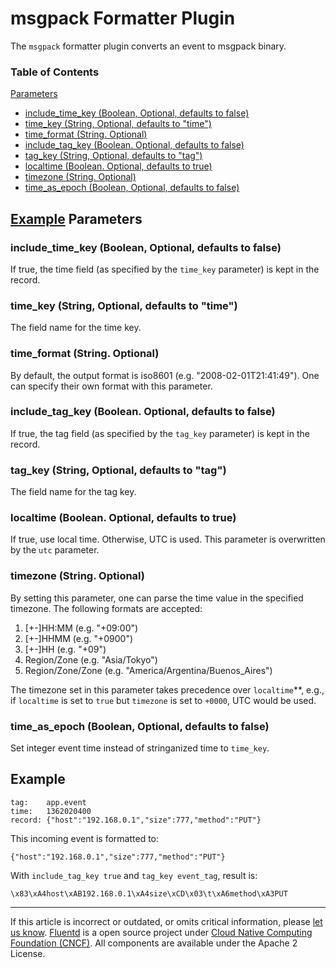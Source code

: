 


msgpack Formatter Plugin
========================

The `msgpack` formatter plugin converts an event to msgpack binary.


### Table of Contents

[Parameters](#parameters)

-   [include\_time\_key (Boolean, Optional, defaults to
    false)](#include_time_key-(boolean,-optional,-defaults-to-false))
-   [time\_key (String, Optional, defaults to
    "time")](#time_key-(string,-optional,-defaults-to-%E2%80%9Ctime%E2%80%9D))
-   [time\_format (String. Optional)](#time_format-(string.-optional))
-   [include\_tag\_key (Boolean. Optional, defaults to
    false)](#include_tag_key-(boolean.-optional,-defaults-to-false))
-   [tag\_key (String, Optional, defaults to
    "tag")](#tag_key-(string,-optional,-defaults-to-%E2%80%9Ctag%E2%80%9D))
-   [localtime (Boolean. Optional, defaults to
    true)](#localtime-(boolean.-optional,-defaults-to-true))
-   [timezone (String. Optional)](#timezone-(string.-optional))
-   [time\_as\_epoch (Boolean, Optional, defaults to
    false)](#time_as_epoch-(boolean,-optional,-defaults-to-false))

[Example](#example)
Parameters
----------

### include\_time\_key (Boolean, Optional, defaults to false)

If true, the time field (as specified by the `time_key` parameter) is
kept in the record.

### time\_key (String, Optional, defaults to "time")

The field name for the time key.

### time\_format (String. Optional)

By default, the output format is iso8601 (e.g. "2008-02-01T21:41:49").
One can specify their own format with this parameter.

### include\_tag\_key (Boolean. Optional, defaults to false)

If true, the tag field (as specified by the `tag_key` parameter) is kept
in the record.

### tag\_key (String, Optional, defaults to "tag")

The field name for the tag key.

### localtime (Boolean. Optional, defaults to true)

If true, use local time. Otherwise, UTC is used. This parameter is
overwritten by the `utc` parameter.

### timezone (String. Optional)

By setting this parameter, one can parse the time value in the specified
timezone. The following formats are accepted:

1.  \[+-\]HH:MM (e.g. "+09:00")
2.  \[+-\]HHMM (e.g. "+0900")
3.  \[+-\]HH (e.g. "+09")
4.  Region/Zone (e.g. "Asia/Tokyo")
5.  Region/Zone/Zone (e.g. "America/Argentina/Buenos\_Aires")

The timezone set in this parameter takes precedence over
`localtime`\*\*, e.g., if `localtime` is set to `true` but `timezone` is
set to `+0000`, UTC would be used.

### time\_as\_epoch (Boolean, Optional, defaults to false)

Set integer event time instead of stringanized time to `time_key`.

Example
-------

``` {.CodeRay}
tag:    app.event
time:   1362020400
record: {"host":"192.168.0.1","size":777,"method":"PUT"}
```

This incoming event is formatted to:

``` {.CodeRay}
{"host":"192.168.0.1","size":777,"method":"PUT"}
```

With `include_tag_key true` and `tag_key event_tag`, result is:

``` {.CodeRay}
\x83\xA4host\xAB192.168.0.1\xA4size\xCD\x03\t\xA6method\xA3PUT
```


------------------------------------------------------------------------

If this article is incorrect or outdated, or omits critical information,
please [let us
know](https://github.com/fluent/fluentd-docs/issues?state=open).
[Fluentd](http://www.fluentd.org/) is a open source project under [Cloud
Native Computing Foundation (CNCF)](https://cncf.io/). All components
are available under the Apache 2 License.
